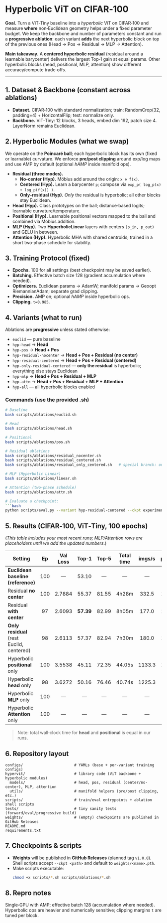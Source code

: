 
# Hyperbolic ViT on CIFAR‑100

**Goal.** Turn a ViT‑Tiny baseline into a *hyperbolic* ViT on CIFAR‑100 and measure **where** non‑Euclidean geometry helps under a fixed parameter budget.  We keep the backbone and number of parameters constant and run a **progressive ablation**: each variant **adds** the next hyperbolic block on top of the previous ones (Head → Pos → Residual → MLP → Attention).  

**Main takeaway.** A **centered hyperbolic residual** (residual around a learnable barycenter) delivers the largest Top‑1 gain at equal params. Other hyperbolic blocks (head, positional, MLP, attention) show different accuracy/compute trade‑offs.

---

## 1. Dataset & Backbone (constant across ablations)
- **Dataset.** CIFAR‑100 with standard normalization; train: RandomCrop(32, padding=4) + HorizontalFlip; test: normalize only.
- **Backbone.** ViT‑Tiny: 12 blocks, 3 heads, embed dim 192, patch size 4. LayerNorm remains Euclidean.

## 2. Hyperbolic Modules (what we swap)
We operate on the **Poincaré ball**; each hyperbolic block has its own (fixed or learnable) curvature. We enforce **pre/post clipping** around exp/log maps and use AMP by default (optional *hAMP* inside manifold ops).

- **Residual (three modes).**
  - **No‑center (Hyp).** Mӧbius add around the origin: `x ⊕ f(x)`.
  - **Centered (Hyp).** Learn a barycenter `p`; compose via `exp_p( log_p(x) + log_p(f(x)) )`.
  - **Only‑residual (Hyp).** *Only* the residual is hyperbolic; all other blocks stay Euclidean.
- **Head (Hyp).** Class prototypes on the ball; distance‑based logits; learnable curvature/temperature.
- **Positional (Hyp).** Learnable positional vectors mapped to the ball and combined via Mӧbius addition.
- **MLP (Hyp).** Two **HyperbolicLinear** layers with centers `(p_in, p_out)` and GELU in between.
- **Attention (Hyp).** Hyperbolic MHA with shared centroids; trained in a short two‑phase schedule for stability.

## 3. Training Protocol (fixed)
- **Epochs.** 100 for all settings (best checkpoint may be saved earlier).
- **Batching.** Effective batch size 128 (gradient accumulation where needed).
- **Optimizers.** Euclidean params → AdamW; manifold params → Geoopt RiemannianAdam; separate grad clipping.
- **Precision.** AMP on; optional *hAMP* inside hyperbolic ops.
- **Clipping.** `t=0.985`.
 
## 4. Variants (what to run)
Ablations are **progressive** unless stated otherwise:

- `euclid` — pure baseline
- `hyp-head` → **Head**
- `hyp-pos` → **Head + Pos**
- `hyp-residual-nocenter` → **Head + Pos + Residual (no center)**
- `hyp-residual-centered` → **Head + Pos + Residual (centered)**
- `hyp-only-residual-centered` — **only the residual** is hyperbolic; everything else stays Euclidean
- `hyp-mlp` → **Head + Pos + Residual + MLP**
- `hyp-attn` → **Head + Pos + Residual + MLP + Attention**
- `hyp-all` — all hyperbolic blocks enabled

### Commands (use the provided .sh)
```bash
# Baseline
bash scripts/ablations/euclid.sh

# Head 
bash scripts/ablations/head.sh

# Positional
bash scripts/ablations/pos.sh

# Residual ablations
bash scripts/ablations/residual_nocenter.sh
bash scripts/ablations/residual_centered.sh
bash scripts/ablations/residual_only_centered.sh   # special branch: only residual is hyperbolic

# MLP (Hyperbolic Linear)
bash scripts/ablations/linear.sh

# Attention (two-phase schedule)
bash scripts/ablations/attn.sh

# Evaluate a checkpoint:
```bash
python scripts/eval.py --variant hyp-residual-centered --ckpt experiments/residual_centered/h_residual_centered.pth
```

## 5. Results (CIFAR‑100, ViT‑Tiny, **100 epochs**)
(*This table includes your most recent runs; MLP/Attention rows are placeholders until we add the updated numbers*.)

| Setting                                  | Ep | Val Loss | Top‑1 | Top‑5 | Total time | imgs/s | pball | hball |
|------------------------------------------|:--:|:--------:|:-----:|:-----:|:----------:|:------:|:-----:|:-----:|
| **Euclidean baseline (reference)**       |100 |    —     | 53.10 |   —   |     —      |   —    |   —   |   —   |
| Residual **no center**                   |100 | 2.7884   | 55.37 | 81.55 | 4h28m      | 332.5  | 1.79  | 0.99  |
| Residual **with center**                 | 97 | 2.6093   | **57.39** | 82.99 | 8h05m      | 177.0  | 1.91  | 0.99  |
| **Only residual** (rest Euclid, centered)| 98 | 2.6113   | 57.37 | 82.94 | 7h30m      | 180.0  | 1.91  | 0.99  |
| Hyperbolic **positional** only           |100 | 3.5538   | 45.11 | 72.35 | 44.05s     | 1133.3 | 1.72  | 1.47  |
| Hyperbolic **head** only                 | 98 | 3.6272   | 50.16 | 76.46 | 40.74s     | 1225.3 |   —   | 1.54  |
| Hyperbolic **MLP** only                  |100 |    —     |   —   |   —   |     —      |   —    |   —   |   —   |
| Hyperbolic **Attention** only            |100 |    —     |   —   |   —   |     —      |   —    |   —   |   —   |

> Note: total wall‑clock time for **head** and **positional** is equal in our runs.

## 6. Repository layout
```
configs/                       # YAMLs (base + per-variant training configs)
hypervit/                      # library code (ViT backbone + hyperbolic modules)
  models/                      # head, pos, residual (center/no-center), MLP, attention
  utils/                       # manifold helpers (pre/post clipping, etc.)
scripts/                       # train/eval entrypoints + ablation shell scripts
tests/                         # tiny sanity tests (forward/eval/progressive build)
weights/                       # (empty) checkpoints are published in GitHub Releases
README.md
requirements.txt
```

## 7. Checkpoints & scripts
- **Weights** will be published in **GitHub Releases** (planned tag `v1.0.0`). Shell scripts accept `--ckpt <path>` and default to `weights/<name>.pth`.
- Make scripts executable:
  ```bash
  chmod +x scripts/*.sh scripts/ablations/*.sh
  ```

## 8. Repro notes
Single‑GPU with AMP; effective batch 128 (accumulation where needed). Hyperbolic ops are heavier and numerically sensitive; clipping margins `t` are tuned per block.
